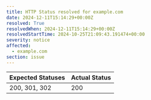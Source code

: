 ```yaml
---
title: HTTP Status resolved for example.com
date: 2024-12-11T15:14:29+00:00Z
resolved: True
resolvedWhen: 2024-12-11T15:14:29+00:00Z
resolvedStartTime: 2024-10-25T21:09:43.191474+00:00
severity: notice
affected:
  - example.com
section: issue
---
```


| Expected Statuses | Actual Status  |
|-------------------|----------------|
| 200, 301, 302 | 200 |
